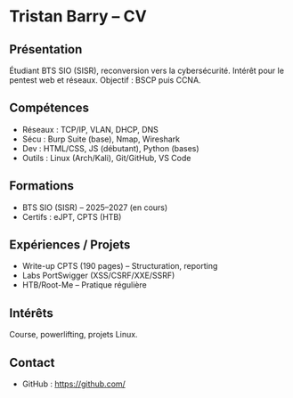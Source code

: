 # Tristan Barry – CV

## Présentation
Étudiant BTS SIO (SISR), reconversion vers la cybersécurité. Intérêt pour le pentest web et réseaux. Objectif : BSCP puis CCNA.

## Compétences
- Réseaux : TCP/IP, VLAN, DHCP, DNS
- Sécu : Burp Suite (base), Nmap, Wireshark
- Dev : HTML/CSS, JS (débutant), Python (bases)
- Outils : Linux (Arch/Kali), Git/GitHub, VS Code

## Formations
- BTS SIO (SISR) – 2025–2027 (en cours)
- Certifs : eJPT, CPTS (HTB)

## Expériences / Projets
- Write-up CPTS (190 pages) – Structuration, reporting
- Labs PortSwigger (XSS/CSRF/XXE/SSRF)
- HTB/Root-Me – Pratique régulière

## Intérêts
Course, powerlifting, projets Linux.

## Contact
- GitHub : https://github.com/<ton-alias>
